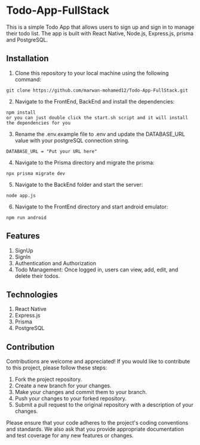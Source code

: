 # Todo-App-FullStack

This is a simple Todo App that allows users to sign up and sign in to manage their todo list. The app is built with React Native, Node.js, Express.js, prisma and PostgreSQL.

## Installation
1. Clone this repository to your local machine using the following command:
``` 
git clone https://github.com/marwan-mohamed12/Todo-App-FullStack.git
```
2. Navigate to the FrontEnd, BackEnd and install the dependencies:
```
npm install
or you can just double click the start.sh script and it will install the dependencies for you
```
3. Rename the .env.example file to .env and update the DATABASE_URL value with your postgreSQL connection string.
```
DATABASE_URL = "Put your URL here"
```
4. Navigate to the Prisma directory and migrate the prisma:
```
npx prisma migrate dev
```
5. Navigate to the BackEnd folder and start the server:
```
node app.js
```
6. Navigate to the FrontEnd directory and start android emulator:
```
npm run android
```

## Features

1. SignUp 
2. SignIn
3. Authentication and Authorization
4. Todo Management: Once logged in, users can view, add, edit, and delete their todos. 

## Technologies

1. React Native
2. Express.js
3. Prisma
4. PostgreSQL

## Contribution

Contributions are welcome and appreciated! If you would like to contribute to this project, please follow these steps:
1. Fork the project repository.
2. Create a new branch for your changes.
3. Make your changes and commit them to your branch.
4. Push your changes to your forked repository.
5. Submit a pull request to the original repository with a description of your changes.

Please ensure that your code adheres to the project's coding conventions and standards. We also ask that you provide appropriate documentation and test coverage for any new features or changes.
